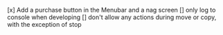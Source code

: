 [x] Add a purchase button in the Menubar and a nag screen
[] only log to console when developing
[] don't allow any actions during move or copy, with the exception of stop

